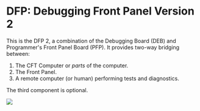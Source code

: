 # DFP: Debugging Front Panel Version 2

This is the DFP 2, a combination of the Debugging Board (DEB) and
Programmer's Front Panel Board (PFP). It provides two-way bridging
between:

1. The CFT Computer or *parts* of the computer.
2. The Front Panel.
3. A remote computer (or human) performing tests and diagnostics.

The third component is optional.

<img align="center" src="http://pelican.bedroomlan.org/hardware/cft/" />

